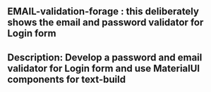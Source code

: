 ## EMAIL-validation-forage : this deliberately shows the email and password validator for Login form 

## Description: Develop a password and email validator for Login form and use MaterialUI components for text-build 

